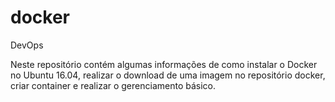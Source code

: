 # docker
DevOps

Neste repositório contém algumas informações de como instalar o Docker no Ubuntu 16.04, realizar o download de uma imagem no repositório docker, criar container e realizar o gerenciamento básico. 
